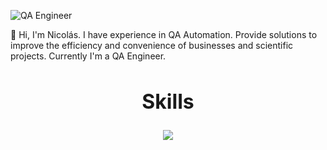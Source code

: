 
![QA Engineer ](https://github.com/user-attachments/assets/6f8f7640-32b8-4027-9722-eb4eb9c97a91)



 📌 Hi, I'm Nicolás. I have experience in QA Automation. Provide solutions to improve the efficiency and convenience of businesses and scientific projects.
Currently I'm a QA Engineer. 
##

<h2 align="center" style="font-size: 32px;">Skills</h2>
<p align="center">
  <a href="https://skillicons.dev">
    <img src="https://skillicons.dev/icons?i=androidstudio,idea,visualstudio,eclipse,vscode,java,kotlin,html,jenkins,docker,github,git,stackoverflow,linkedin,photoshop,pr,au,ableton,instagram,discord,gmail,notion,unity,firebase&perline=15" />
  </a>
</p>



